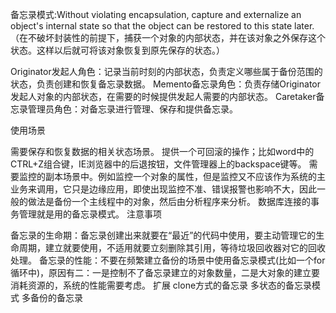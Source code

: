 备忘录模式:Without violating encapsulation, capture and externalize an object's internal state so that the object can be restored to this state later.（在不破坏封装性的前提下，捕获一个对象的内部状态，并在该对象之外保存这个状态。这样以后就可将该对象恢复到原先保存的状态。）

Originator发起人角色：记录当前时刻的内部状态，负责定义哪些属于备份范围的状态，负责创建和恢复备忘录数据。
Memento备忘录角色：负责存储Originator发起人对象的内部状态，在需要的时候提供发起人需要的内部状态。
Caretaker备忘录管理员角色：对备忘录进行管理、保存和提供备忘录。

使用场景

需要保存和恢复数据的相关状态场景。
提供一个可回滚的操作；比如word中的CTRL+Z组合键，IE浏览器中的后退按钮，文件管理器上的backspace键等。
需要监控的副本场景中。例如监控一个对象的属性，但是监控又不应该作为系统的主业务来调用，它只是边缘应用，即使出现监控不准、错误报警也影响不大，因此一般的做法是备份一个主线程中的对象，然后由分析程序来分析。
数据库连接的事务管理就是用的备忘录模式。
注意事项

备忘录的生命期：备忘录创建出来就要在“最近”的代码中使用，要主动管理它的生命周期，建立就要使用，不适用就要立刻删除其引用，等待垃圾回收器对它的回收处理。
备忘录的性能：不要在频繁建立备份的场景中使用备忘录模式(比如一个for循环中)，原因有二：一是控制不了备忘录建立的对象数量，二是大对象的建立要消耗资源的，系统的性能需要考虑。
扩展
clone方式的备忘录
多状态的备忘录模式
多备份的备忘录

